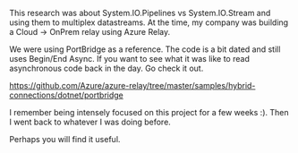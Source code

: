 
This research was about System.IO.Pipelines vs System.IO.Stream and using them to multiplex datastreams. At the time, my company was building a Cloud -> OnPrem relay using Azure Relay. 

We were using PortBridge as a reference. The code is a bit dated and still uses Begin/End Async. If you want to see what it was like to read asynchronous code back in the day. Go check it out.

https://github.com/Azure/azure-relay/tree/master/samples/hybrid-connections/dotnet/portbridge

I remember being intensely focused on this project for a few weeks :). Then I went back to whatever I was doing before.

Perhaps you will find it useful.
